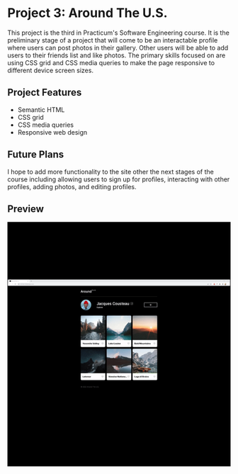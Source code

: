 # Project 3: Around The U.S.

This project is the third in Practicum's Software Engineering course. It is the preliminary stage of a project that will come to be an interactable profile where users can post photos in their gallery. Other users will be able to add users to their friends list and like photos. The primary skills focused on are using CSS grid and CSS media queries to make the page responsive to different device screen sizes.

## Project Features

- Semantic HTML
- CSS grid
- CSS media queries
- Responsive web design

## Future Plans

I hope to add more functionality to the site other the next stages of the course including allowing users to sign up for profiles, interacting with other profiles, adding photos, and editing profiles.

## Preview

<img src="./images/project-3.gif">
